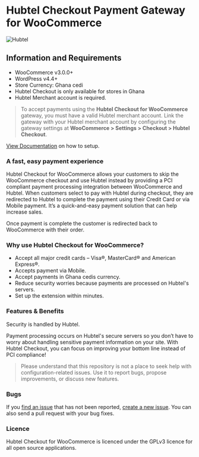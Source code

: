 # Hubtel Checkout Payment Gateway for WooCommerce

![Hubtel](https://cldup.com/4LqRHM-Djg.png)

## Information and Requirements
* WooCommerce v3.0.0+
* WordPress v4.4+
* Store Currency: Ghana cedi
* Hubtel Checkout is only available for stores in Ghana
* Hubtel Merchant account is required.

> To accept payments using the **Hubtel Checkout for WooCommerce** gateway, you must have a valid Hubtel merchant account.
> Link the gateway with your Hubtel merchant account by configuring the gateway settings at **WooCommerce > Settings > Checkout > Hubtel Checkout**.

[View Documentation](https://github.com/seb86/woocommerce-hubtel-payment-gateway/wiki) on how to setup.

### A fast, easy payment experience

Hubtel Checkout for WooCommerce allows your customers to skip the WooCommerce checkout and use Hubtel instead by providing a PCI compliant payment processing integration between WooCommerce and Hubtel. When customers select to pay with Hubtel during checkout, they are redirected to Hubtel to complete the payment using their Credit Card or via Mobile payment. It’s a quick-and-easy payment solution that can help increase sales.

Once payment is complete the customer is redirected back to WooCommerce with their order.

### Why use Hubtel Checkout for WooCommerce?

* Accept all major credit cards – Visa®, MasterCard® and American Express®.
* Accepts payment via Mobile.
* Accept payments in Ghana cedis currency.
* Reduce security worries because payments are processed on Hubtel's servers.
* Set up the extension within minutes.

### Features & Benefits

Security is handled by Hubtel.

Payment processing occurs on Hubtel's secure servers so you don’t have to worry about handling sensitive payment information on your site. With Hubtel Checkout, you can focus on improving your bottom line instead of PCI compliance!

> Please understand that this repository is not a place to seek help with configuration-related issues. Use it to report bugs, propose improvements, or discuss new features.

### Bugs
If you [find an issue](https://github.com/seb86/woocommerce-hubtel-payment-gateway/issues?state=open) that has not been reported, [create a new issue](https://github.com/seb86/woocommerce-hubtel-payment-gateway/issues/new). You can also send a pull request with your bug fixes.

### Licence

Hubtel Checkout for WooCommerce is licenced under the GPLv3 licence for all open source applications.
